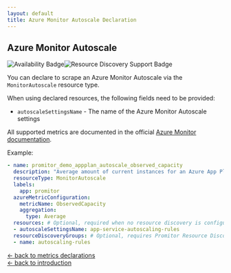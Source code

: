 ```yaml
---
layout: default
title: Azure Monitor Autoscale Declaration
---
```


## Azure Monitor Autoscale

![Availability Badge](https://img.shields.io/badge/Available%20Starting-v2.3-green.svg)![Resource Discovery Support Badge](https://img.shields.io/badge/Support%20for%20Resource%20Discovery-Yes-green.svg)

You can declare to scrape an Azure Monitor Autoscale via the `MonitorAutoscale`
resource type.

When using declared resources, the following fields need to be provided:

- `autoscaleSettingsName` - The name of the Azure Monitor Autoscale settings

All supported metrics are documented in the official [Azure Monitor documentation](https://docs.microsoft.com/en-us/azure/azure-monitor/essentials/metrics-supported#microsoftinsightsautoscalesettings).

Example:

```yaml
- name: promitor_demo_appplan_autoscale_observed_capacity
  description: "Average amount of current instances for an Azure App Plan with Azure Monitor Autoscale"
  resourceType: MonitorAutoscale
  labels:
    app: promitor
  azureMetricConfiguration:
    metricName: ObservedCapacity
    aggregation:
      type: Average
  resources: # Optional, required when no resource discovery is configured
  - autoscaleSettingsName: app-service-autoscaling-rules
  resourceDiscoveryGroups: # Optional, requires Promitor Resource Discovery agent (https://promitor.io/concepts/how-it-works#using-resource-discovery)
  - name: autoscaling-rules
```

<!-- markdownlint-disable MD033 -->
[&larr; back to metrics declarations](/configuration/v2.x/metrics)<br />
[&larr; back to introduction](/)
<!-- markdownlint-enable -->
